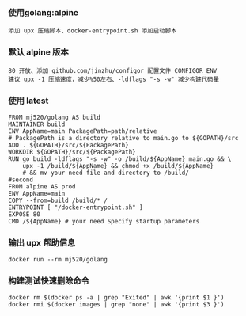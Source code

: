 ### 使用golang:alpine 
    添加 upx 压缩脚本、docker-entrypoint.sh 添加启动脚本
### 默认 alpine 版本
    80 开放、添加 github.com/jinzhu/configor 配置文件 CONFIGOR_ENV
    建议 upx -1 压缩速度，减少%50左右、-ldflags "-s -w" 减少构建代码量
### 使用 latest
```
FROM mj520/golang AS build
MAINTAINER build
ENV AppName=main PackagePath=path/relative
# PackagePath is a directory relative to main.go to ${GOPATH}/src
ADD . ${GOPATH}/src/${PackagePath}
WORKDIR ${GOPATH}/src/${PackagePath}
RUN go build -ldflags "-s -w" -o /build/${AppName} main.go && \
    upx -1 /build/${AppName} && chmod +x /build/${AppName}
    # && mv your need file and directory to /build/
#second
FROM alpine AS prod
ENV AppName=main
COPY --from=build /build/* /
ENTRYPOINT [ "/docker-entrypoint.sh" ]
EXPOSE 80
CMD /${AppName} # your need Specify startup parameters
````
### 输出 upx 帮助信息
    docker run --rm mj520/golang 

### 构建测试快速删除命令
    docker rm $(docker ps -a | grep "Exited" | awk '{print $1 }')
    docker rmi $(docker images | grep "none" | awk '{print $3 }')